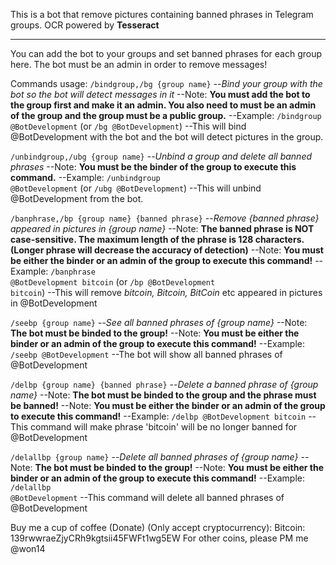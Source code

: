 This is a bot that remove pictures containing banned phrases in Telegram groups.
OCR powered by <b>Tesseract</b>

<hr />

You can add the bot to your groups and set banned phrases for each group here.
The bot must be an admin in order to remove messages!

Commands usage:
<code>/bindgroup,/bg {group name}</code>
--<i>Bind your group with the bot so the bot will detect messages in it</i>
--Note: <b>You must add the bot to the group first and make it an admin. You also need to must be an admin of the group and the group must be a public group.</b>
--Example: <code>/bindgroup @BotDevelopment</code> (or <code>/bg @BotDevelopment</code>)
--This will bind @BotDevelopment with the bot and the bot will detect pictures in the group.

<code>/unbindgroup,/ubg {group name}</code>
--<i>Unbind a group and delete all banned phrases</i>
--Note: <b>You must be the binder of the group to execute this command.</b>
--Example: <code>/unbindgroup @BotDevelopment</code> (or <code>/ubg @BotDevelopment</code>)
--This will unbind @BotDevelopment from the bot.

<code>/banphrase,/bp {group name} {banned phrase}</code>
--<i>Remove {banned phrase} appeared in pictures in {group name}</i>
--Note: <b>The banned phrase is NOT case-sensitive. The maximum length of the phrase is 128 characters. (Longer phrase will decrease the accuracy of detection)</b>
--Note: <b>You must be either the binder or an admin of the group to execute this command!</b>
--Example: <code>/banphrase @BotDevelopment bitcoin</code> (or <code>/bp @BotDevelopment bitcoin</code>)
--This will remove <i>bitcoin, Bitcoin, BitCoin</i> etc appeared in pictures in @BotDevelopment

<code>/seebp {group name}</code>
--<i>See all banned phrases of {group name}</i>
--Note: <b>The bot must be binded to the group!</b>
--Note: <b>You must be either the binder or an admin of the group to execute this command!</b>
--Example: <code>/seebp @BotDevelopment</code>
--The bot will show all banned phrases of @BotDevelopment

<code>/delbp {group name} {banned phrase}</code>
--<i>Delete a banned phrase of {group name}</i>
--Note: <b>The bot must be binded to the group and the phrase must be banned!</b>
--Note: <b>You must be either the binder or an admin of the group to execute this command!</b>
--Example: <code>/delbp @BotDevelopment bitcoin</code>
--This command will make phrase 'bitcoin' will be no longer banned for @BotDevelopment

<code>/delallbp {group name}</code>
--<i>Delete all banned phrases of {group name}</i>
--Note: <b>The bot must be binded to the group!</b>
--Note: <b>You must be either the binder or an admin of the group to execute this command!</b>
--Example: <code>/delallbp @BotDevelopment</code>
--This command will delete all banned phrases of @BotDevelopment

Buy me a cup of coffee (Donate) (Only accept cryptocurrency):
Bitcoin: 139rwwraeZjyCRh9kgtsii45FWFt1wg5EW
For other coins, please PM me @won14